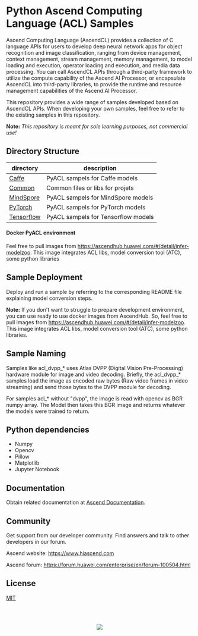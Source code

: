 # Python Ascend Computing Language (ACL) Samples

Ascend Computing Language (AscendCL) provides a collection of C language APIs for users to develop deep neural network apps for object recognition and image classification, ranging from device management, context management, stream management, memory management, to model loading and execution, operator loading and execution, and media data processing. You can call AscendCL APIs through a third-party framework to utilize the compute capability of the Ascend AI Processor, or encapsulate AscendCL into third-party libraries, to provide the runtime and resource management capabilities of the Ascend AI Processor.

This repository provides a wide range of samples developed based on AscendCL APIs. When developing your own samples, feel free to refer to the existing samples in this repository.

**Note:** _This repository is meant for sole learning purposes, not commercial use!_ 

## Directory Structure
| directory | description |
|---|---|
| [Caffe](./Caffe) | PyACL sampels for Caffe models |
| [Common](./Common) | Common files or libs for projets |
| [MindSpore](./MindSpore) | PyACL sampels for MindSpore models |
| [PyTorch](./PyTorch) | PyACL sampels for PyTorch models |
| [Tensorflow](./Tensorflow) | PyACL sampels for Tensorflow models |

#### Docker PyACL environment
Feel free to pull images from https://ascendhub.huawei.com/#/detail/infer-modelzoo. This image integrates ACL libs, model conversion tool (ATC), some python libraries

## Sample Deployment

Deploy and run a sample by referring to the corresponding README file explaining model conversion steps.

**Note:** If you don't want to struggle to prepare development environment, you can use ready to use docker images from AscendHub. So, feel free to pull images from https://ascendhub.huawei.com/#/detail/infer-modelzoo. This image integrates ACL libs, model conversion tool (ATC), some python libraries.

## Sample Naming
Samples like acl_dvpp_* uses Atlas DVPP (Digital Vision Pre-Processing) hardware module for image and video decoding. Briefly, the acl_dvpp_* samples load the image as encoded raw bytes (Raw video frames in video streaming) and send those bytes to the DVPP module for decoding.

For samples acl_* without "dvpp", the image is read with opencv as BGR numpy array. The Model then takes this BGR image and returns whatever the models were trained to return.

## Python dependencies
- Numpy
- Opencv
- Pillow
- Matplotlib
- Jupyter Notebook

## Documentation

Obtain related documentation at [Ascend Documentation](https://www.hiascend.com/document).

## Community

Get support from our developer community. Find answers and talk to other developers in our forum.

Ascend website: https://www.hiascend.com

Ascend forum: https://forum.huawei.com/enterprise/en/forum-100504.html

## License
[MIT](LICENSE)

</br></br>
<p align="center">
<img src="https://r.huaweistatic.com/s/ascendstatic/lst/header/header-logo.png" align="center"/>
</p>